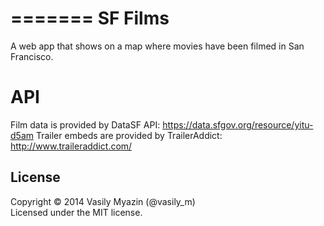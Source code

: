 =======
SF Films
=========

A web app that shows on a map where movies have been filmed in San Francisco.

API
====================

Film data is provided by DataSF API: https://data.sfgov.org/resource/yitu-d5am
Trailer embeds are provided by TrailerAddict: http://www.traileraddict.com/

## License ##
Copyright © 2014 Vasily Myazin (@vasily_m)  
Licensed under the MIT license.

